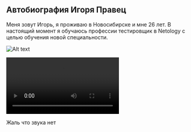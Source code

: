 ## Автобиография Игоря Правец

Меня зовут Игорь, я проживаю в Новосибирске и мне 26 лет. В настоящий момент я обучаюсь профессии тестировщик в Netology с целью обучения новой специальности.

![Alt text](image-1.png)

<video src="video-1.mp4" controls title="Title"></video>

Жаль что звука нет